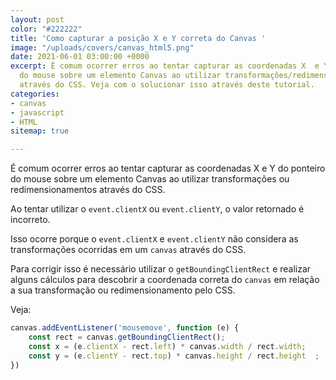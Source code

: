 ```yaml
---
layout: post
color: "#222222"
title: 'Como capturar a posição X e Y correta do Canvas '
image: "/uploads/covers/canvas_html5.png"
date: 2021-06-01 03:00:00 +0000
excerpt: É comum ocorrer erros ao tentar capturar as coordenadas X  e Y do ponteiro
  do mouse sobre um elemento Canvas ao utilizar transformações/redimensionamentos
  através do CSS. Veja com o solucionar isso através deste tutorial.
categories:
- canvas
- javascript
- HTML
sitemap: true

---
```


É comum ocorrer erros ao tentar capturar as coordenadas X  e Y do ponteiro do mouse sobre um elemento Canvas ao utilizar transformações ou redimensionamentos através do CSS. 

Ao tentar utilizar o `event.clientX` ou `event.clientY`, o valor retornado é incorreto.

Isso ocorre porque o `event.clientX` e `event.clientY` não considera as transformações ocorridas em um `canvas` através do CSS. 

Para corrigir isso é necessário utilizar o `getBoundingClientRect` e realizar alguns cálculos para descobrir a coordenada correta do `canvas` em relação a sua transformação ou redimensionamento pelo CSS.

Veja:

```javascript
canvas.addEventListener('mousemove', function (e) {
    const rect = canvas.getBoundingClientRect();
    const x = (e.clientX - rect.left) * canvas.width / rect.width;
    const y = (e.clientY - rect.top) * canvas.height / rect.height	;
})
```